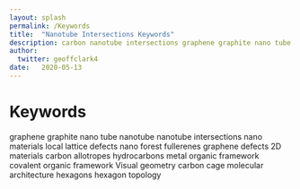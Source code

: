 ```yaml
---
layout: splash
permalink: /Keywords
title:  "Nanotube Intersections Keywords"
description: carbon nanotube intersections graphene graphite nano tube nanotube nanotube intersections nano materials local lattice defects nano forest fullerenes graphene defects 2D materials carbon allotropes hydrocarbons metal organic framework covalent organic framework Visual geometry carbon cage molecular architecture hexagons hexagon topology
author:
  twitter: geoffclark4
date:   2020-05-13
---
```


# Keywords

graphene
graphite
nano tube
nanotube
nanotube intersections
nano materials
local lattice defects
nano forest
fullerenes
graphene defects
2D materials
carbon allotropes
hydrocarbons
metal organic framework
covalent organic framework
Visual geometry
carbon cage
molecular architecture
hexagons
hexagon topology
